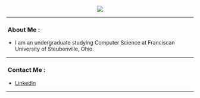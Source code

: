 <p align="center">
  <img src="https://capsule-render.vercel.app/api?type=waving&height=115&color=gradient&text=Joshua%20Fouch&textBg=false&animation=fadeIn&stroke=00000&section=header&descAlign=39&descAlignY=59&strokeWidth=2&fontAlign=50&fontAlignY=43&fontSize=60"/>
</p>

---

<!--about me-->
### &nbsp;About Me :

- I am an undergraduate studying Computer Science at Franciscan University of Steubenville, Ohio.

---

<!--contacts-->
### &nbsp;Contact Me :

- <a href="https://www.linkedin.com/in/joshua-fouch12/">LinkedIn</a>

---
